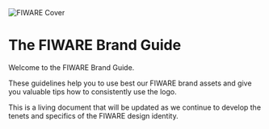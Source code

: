 <div class="cover-container"><img style="margin:0px" src="https://www.fiware.org/style/imgs/FIWARE_MainVisual.svg" alt="FIWARE Cover"></div>

<h1>The FIWARE Brand Guide</h1>

Welcome to the FIWARE Brand Guide.

These guidelines help you to use best our FIWARE brand assets and give you valuable tips how to consistently use the logo.

This is a living document that will be updated as we continue to develop the tenets and specifics of the FIWARE design identity.